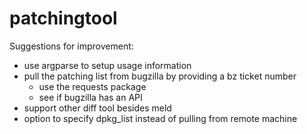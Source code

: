 # patchingtool

Suggestions for improvement:
* use argparse to setup usage information
* pull the patching list from bugzilla by providing a bz ticket number
    * use the requests package
    * see if bugzilla has an API
* support other diff tool besides meld
* option to specify dpkg_list instead of pulling from remote machine
